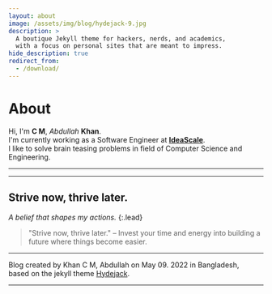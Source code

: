 ```yaml
---
layout: about
image: /assets/img/blog/hydejack-9.jpg
description: >
  A boutique Jekyll theme for hackers, nerds, and academics,
  with a focus on personal sites that are meant to impress.
hide_description: true
redirect_from:
  - /download/
---
```


# About


Hi, I'm **C M**, *Abdullah* **Khan**.<br>
I'm currently working as a Software Engineer at **[IdeaScale]**.<br>
I like to solve brain teasing problems in field of Computer Science and Engineering.<br>

***

<!--post list-->

***

## Strive now, thrive later.

_A belief that shapes my actions._
{:.lead}

> "Strive now, thrive later." – Invest your time and energy into building a future where things become easier.
***

Blog created by Khan C M, Abdullah on May 09. 2022 in Bangladesh,<br>
based on the jekyll theme [Hydejack].

***

<!--author-->

<!-- Links -->
[IdeaScale]: https://ideascale.com/
[Hydejack]: https://hydejack.com
